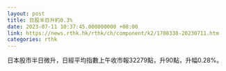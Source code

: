 ```yaml
---
layout: post
title: 日股半日升約0.3%
date: 2023-07-11 10:37:45.000000000 +08:00
link: https://news.rthk.hk/rthk/ch/component/k2/1708338-20230711.htm
categories: rthk
---
```


日本股市半日微升，日經平均指數上午收市報32279點，升90點，升幅0.28%。
